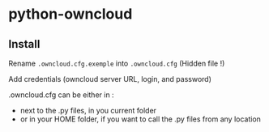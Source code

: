 # python-owncloud

## Install

Rename `.owncloud.cfg.exemple` into `.owncloud.cfg` (Hidden file !)

Add credentials (owncloud server URL, login, and password)

.owncloud.cfg can be either in :

- next to the .py files, in you current folder
- or in your HOME folder, if you want to call the .py files from any location
